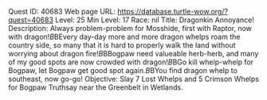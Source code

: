Quest ID: 40683
Web page URL: https://database.turtle-wow.org/?quest=40683
Level: 25
Min Level: 17
Race: nil
Title: Dragonkin Annoyance!
Description: Always problem-problem for Mosshide, first with Raptor, now with dragon!$B$BEvery day-day more and more dragon whelps roam the country side, so many that it is hard to properly walk the land without worrying about dragon fire!$B$BBogpaw need valueable herb-herb, and many of my good spots are now crowded with dragon!$B$BGo kill whelp-whelp for Bogpaw, let Bogpaw get good spot again.$B$BYou find dragon whelp to southeast, now go-go!
Objective: Slay 7 Lost Whelps and 5 Crimson Whelps for Bogpaw Truthsay near the Greenbelt in Wetlands.
